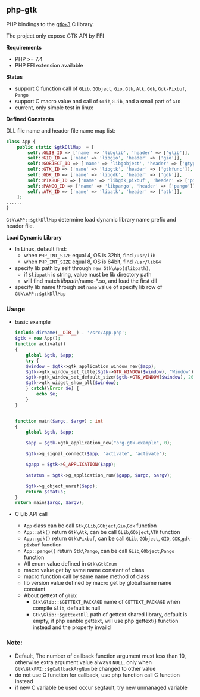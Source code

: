 ## php-gtk
PHP bindings to the [gtk+3](https://www.gtk.org/) C library.

The project only expose GTK API by FFI

**Requirements**
* PHP >= 7.4
* PHP FFI extension available

**Status**
* support C function call of `GLib`, `GObject`, `Gio`, `Gtk`, `Atk`, `Gdk`, `Gdk-Pixbuf`, `Pango`
* support C macro value and call of `GLib`,`GLib`, and a small part of `GTK`
* current, only simple test in linux
  
**Defined Constants**

DLL file name and header file name map list:

```php
class App {
    public static $gtkDllMap  = [
        self::GLIB_ID => ['name' => 'libglib', 'header' => ['glib']],
        self::GIO_ID => ['name' => 'libgio', 'header' => ['gio']],
        self::GOBJECT_ID => ['name' => 'libgobject', 'header' => ['gtype', 'gobject']],
        self::GTK_ID => ['name' => 'libgtk', 'header' => ['gtkfunc']],
        self::GDK_ID => ['name' => 'libgdk', 'header' => ['gdk']],
        self::PIXBUF_ID => ['name' => 'libgdk_pixbuf', 'header' => ['pixbuf']],
        self::PANGO_ID => ['name' => 'libpango', 'header' => ['pango']],
        self::ATK_ID => ['name' => 'libatk', 'header' => ['atk']],
    ];
......
}
```

`Gtk\APP::$gtkDllMap` determine load dynamic library name prefix and header file.

**Load Dynamic Library**
* In Linux, default find:
  * when `PHP_INT_SIZE` equal 4, OS is 32bit, find `/usr/lib`
  * when `PHP_INT_SIZE` equal 8, OS is 64bit, find `/usr/lib64`
* specify lib path by self through `new Gtk\App($libpath)`, 
  * if `$libpath` is string, value must be lib directory path
  * will find match $libpath/$name-*.so, and load the first dll
* specify lib name through set `name` value of specify lib row of `Gtk\APP::$gtkDllMap`

### Usage

* basic example
  
    ```php
    include dirname(__DIR__) . '/src/App.php';
    $gtk = new App();
    function activate()
    {
        global $gtk, $app;
        try {
        $window = $gtk->gtk_application_window_new($app);
        $gtk->gtk_window_set_title($gtk->GTK_WINDOW($window), "Window");
        $gtk->gtk_window_set_default_size($gtk->GTK_WINDOW($window), 200, 200);
        $gtk->gtk_widget_show_all($window);
        } catch(\Error $e) {
            echo $e;
        }
    }


    function main($argc, $argv) : int
    {
        global $gtk, $app;

        $app = $gtk->gtk_application_new("org.gtk.example", 0);

        $gtk->g_signal_connect($app, "activate", 'activate');

        $gapp = $gtk->G_APPLICATION($app);

        $status = $gtk->g_application_run($gapp, $argc, $argv);

        $gtk->g_object_unref($app);
        return $status;
    }
    return main($argc, $argv);
    ```
* C Lib API call 
  * `App` class can be call `Gtk`,`GLib`,`GObject`,`Gio`,`Gdk` function
  * `App::atk()` return `Gtk\Atk`, can be call `GLib`,`GObject`,`ATK` function
  * `App::gdk()` return `Gtk\Pixbuf`, can be call `GLib`, `GObject`, `GIO`, `GDK`,`gdk-pixbuf` function
  * `App::pango()` return `Gtk\Pango`, can be call `GLib`,`GObject`,`Pango` function
  * All enum value defined in `Gtk\GtkEnum`
  * macro value get by same name constant of class
  * macro function call by same name method of class
  * lib version value defined by macro get by global same name  constant
  * About gettext of `glib`:
    * `Gtk\Glib::$GETTEXT_PACKAGE`  name of `GETTEXT_PACKAGE` when compile `Glib`, default is null
    * `Gtk\Glib::$gettextDll`       path of gettext shared library, default is empty, if php eanble gettext, will use php gettext() function instead and the property invaild

### Note:

* Default, The number of callback function argument must less than 10, otherwise extra argument value always  `NULL`, only when `Gtk\GtkFFI::$gCallbackArgNum` be changed to other value
* do not use C function for callback, use php function call C function instead
* if new C variable be used occur segfault, try new unmanaged variable